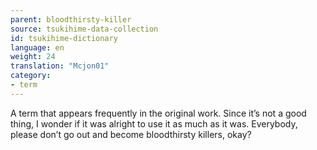 ```yaml
---
parent: bloodthirsty-killer
source: tsukihime-data-collection
id: tsukihime-dictionary
language: en
weight: 24
translation: "Mcjon01"
category:
- term
---
```


A term that appears frequently in the original work. Since it’s not a good thing, I wonder if it was alright to use it as much as it was. Everybody, please don’t go out and become bloodthirsty killers, okay?
